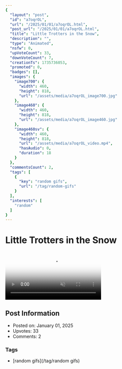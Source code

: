 ```yaml
---
{
  "layout": "post",
  "id": "a7oqrOL",
  "url": "/2025/01/01/a7oqrOL.html",
  "post_url": "/2025/01/01/a7oqrOL.html",
  "title": "Little Trotters in the Snow",
  "description": "",
  "type": "Animated",
  "nsfw": 0,
  "upVoteCount": 33,
  "downVoteCount": 7,
  "creationTs": 1735736053,
  "promoted": 0,
  "badges": [],
  "images": {
    "image700": {
      "width": 460,
      "height": 818,
      "url": "/assets/media/a7oqrOL_image700.jpg"
    },
    "image460": {
      "width": 460,
      "height": 818,
      "url": "/assets/media/a7oqrOL_image460.jpg"
    },
    "image460sv": {
      "width": 460,
      "height": 818,
      "url": "/assets/media/a7oqrOL_video.mp4",
      "hasAudio": 0,
      "duration": 18
    }
  },
  "commentsCount": 2,
  "tags": [
    {
      "key": "random gifs",
      "url": "/tag/random-gifs"
    }
  ],
  "interests": [
    "random"
  ]
}
---
```


# Little Trotters in the Snow

<video controls playsinline loop muted poster="/assets/media/a7oqrOL_image460.jpg">
  <source src="/assets/media/a7oqrOL_video.mp4" type="video/mp4">
  Your browser does not support the video tag.
</video>

## Post Information

- Posted on: January 01, 2025
- Upvotes: 33
- Comments: 2

### Tags

- [random gifs](/tag/random gifs)
